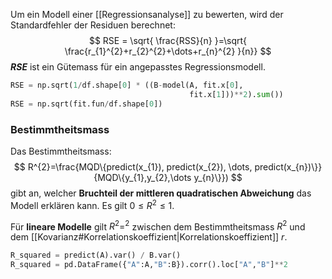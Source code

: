 
Um ein Modell einer [[Regressionsanalyse]] zu bewerten, wird der Standardfehler der Residuen berechnet:
$$
RSE = \sqrt{ \frac{RSS}{n} }=\sqrt{ \frac{r_{1}^{2}+r_{2}^{2}+\dots+r_{n}^{2} }{n}}
$$
**$RSE$** ist ein Gütemass für ein angepasstes Regressionsmodell.

```python
RSE = np.sqrt(1/df.shape[0] * ((B-model(A, fit.x[0], 
										fit.x[1]))**2).sum())
RSE = np.sqrt(fit.fun/df.shape[0])
```


### Bestimmtheitsmass
Das Bestimmtheitsmass:
$$
R^{2}=\frac{MQD\{predict(x_{1}), predict(x_{2}), \dots, predict(x_{n})\}}{MQD\{y_{1},y_{2},\dots y_{n}\}})
$$
gibt an, welcher **Bruchteil der mittleren quadratischen Abweichung** das Modell erklären kann.
Es gilt $0\leq R^{2} \leq 1$.

Für **lineare Modelle** gilt $R^{2}=^{2}$ zwischen dem Bestimmtheitsmass $R^{2}$ und dem [[Kovarianz#Korrelationskoeffizient|Korrelationskoeffizient]] $r$.

```python
R_squared = predict(A).var() / B.var()
R_squared = pd.DataFrame({"A":A,"B":B}).corr().loc["A","B"]**2
